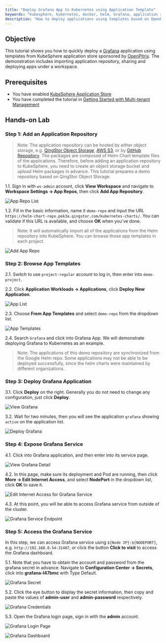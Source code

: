 ```yaml
---
title: "Deploy Grafana App to Kubernetes using Application Template"
keywords: "kubesphere, kubernetes, docker, helm, Grafana, application store"
description: "How to deploy applications using templates based on OpenPitrix"
---
```


## Objective

This tutorial shows you how to quickly deploy a [Grafana](https://grafana.com/) application using templates from KubeSphere application store sponsored by [OpenPitrix](https://github.com/openpitrix/openpitirx). The demonstration includes importing application repository, sharing and deploying apps under a workspace.

## Prerequisites

- You have enabled [KubeSphere Application Store](../../installation/install-openpitrix)
- You have completed the tutorial in [Getting Started with Multi-tenant Management](../admin-quick-start)

## Hands-on Lab

### Step 1: Add an Application Repository

> Note: The application repository can be hosted by either object storage, e.g. [QingStor Object Storage](https://www.qingcloud.com/products/qingstor/), [AWS S3](https://aws.amazon.com/what-is-cloud-object-storage/), or by [GitHub Repository](https://github.com/). The packages are composed of Helm Chart template files of the applications. Therefore, before adding an application repository to KubeSphere, you need to create an object storage bucket and upload Helm packages in advance. This tutorial prepares a demo repository based on QingStor Object Storage.

1.1. Sign in with `ws-admin` account, click **View Workspace** and navigate to **Workspace Settings → App Repos**, then click **Add App Repository**.

![App Repo List](https://pek3b.qingstor.com/kubesphere-docs/png/20200106143904.png)

1.2. Fill in the basic information, name it `demo-repo` and input the URL `https://helm-chart-repo.pek3a.qingstor.com/kubernetes-charts/`. You can validate if this URL is available, and choose **OK** when you've done.

> Note: It will automatically import all of the applications from the Helm repository into KubeSphere. You can browse those app templates in each project.

![Add App Repo](https://pek3b.qingstor.com/kubesphere-docs/png/20200106144105.png)

### Step 2: Browse App Templates

2.1. Switch to use `project-regular` account to log in, then enter into `demo-project`.

2.2. Click **Application Workloads → Applications**, click **Deploy New Application**.

![App List](https://pek3b.qingstor.com/kubesphere-docs/png/20200106161804.png)

2.3. Choose **From App Templates** and select `demo-repo` from the dropdown list.

![App Templates](https://pek3b.qingstor.com/kubesphere-docs/png/20200106162219.png)

2.4. Search `Grafana` and click into Grafana App. We will demonstrate deploying Grafana to Kubernetes as an example.

> Note: The applications of this demo repository are synchronized from the Google Helm repo. Some applications may not be able to be deployed successfully, since the helm charts were maintained by different organizations.

### Step 3: Deploy Grafana Application

3.1. Click **Deploy** on the right. Generally you do not need to change any configuration, just click **Deploy**.

![View Grafana](https://pek3b.qingstor.com/kubesphere-docs/png/20200106171747.png)

3.2. Wait for two minutes, then you will see the application `grafana` showing `active` on the application list.

![Deploy Grafana](https://pek3b.qingstor.com/kubesphere-docs/png/20200106172151.png)

### Step 4: Expose Grafana Service

4.1. Click into Grafana application, and then enter into its service page.

![View Grafana Detail](https://pek3b.qingstor.com/kubesphere-docs/png/20200106172416.png)

4.2. In this page, make sure its deployment and Pod are running, then click **More → Edit Internet Access**, and select **NodePort** in the dropdown list, click **OK** to save it.

![Edit Internet Access for Grafana Service](https://pek3b.qingstor.com/kubesphere-docs/png/20200106172532.png)

4.3. At this point, you will be able to access Grafana service from outside of the cluster.

![Grafana Service Endpoint](https://pek3b.qingstor.com/kubesphere-docs/png/20200106172837.png)

### Step 5: Access the Grafana Service

In this step, we can access Grafana service using `${Node IP}:${NODEPORT}`, e.g. `http://192.168.0.54:31407`, or click the button **Click to visit** to access the Grafana dashboard.

5.1. Note that you have to obtain the account and password from the grafana secret in advance. Navigate to **Configuration Center → Secrets**, click into **grafana-l47bmc** with Type Default.

![Grafana Secret](https://pek3b.qingstor.com/kubesphere-docs/png/20200106173434.png)

5.2. Click the eye button to display the secret information, then copy and paste the values of **admin-user** and **admin-password** respectively.

![Grafana Credentials](https://pek3b.qingstor.com/kubesphere-docs/png/20200106173531.png)

5.3. Open the Grafana login page, sign in with the **admin** account.

![Grafana Login Page](https://pek3b.qingstor.com/kubesphere-docs/png/20190717152831.png#alt=)

![Grafana Dashboard](https://pek3b.qingstor.com/kubesphere-docs/png/20190717152929.png#alt=)
